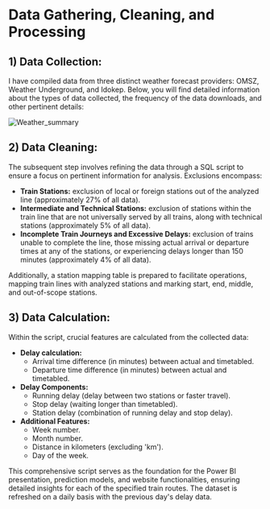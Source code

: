 # Data Gathering, Cleaning, and Processing

## 1) Data Collection:

I have compiled data from three distinct weather forecast providers: OMSZ, Weather Underground, and Idokep. Below, you will find detailed information about the types of data collected, the frequency of the data downloads, and other pertinent details: 

![Weather_summary](https://github.com/dataroland/Weather_Forecast_Accuracy_Comparision/assets/145594847/22e4f32a-4728-446a-95a8-d640374887f2)

## 2) Data Cleaning:

The subsequent step involves refining the data through a SQL script to ensure a focus on pertinent information for analysis. Exclusions encompass:

- **Train Stations:** exclusion of local or foreign stations out of the analyzed line (approximately 27% of all data).
- **Intermediate and Technical Stations:** exclusion of stations within the train line that are not universally served by all trains, along with technical stations (approximately 5% of all data).
- **Incomplete Train Journeys and Excessive Delays:** exclusion of trains unable to complete the line, those missing actual arrival or departure times at any of the stations, or experiencing delays longer than 150 minutes (approximately 4% of all data).

Additionally, a station mapping table is prepared to facilitate operations, mapping train lines with analyzed stations and marking start, end, middle, and out-of-scope stations.

## 3) Data Calculation:

Within the script, crucial features are calculated from the collected data:

- **Delay calculation:**
  - Arrival time difference (in minutes) between actual and timetabled.
  - Departure time difference (in minutes) between actual and timetabled.
- **Delay Components:**
  - Running delay (delay between two stations or faster travel).
  - Stop delay (waiting longer than timetabled).
  - Station delay (combination of running delay and stop delay).
- **Additional Features:**
  - Week number.
  - Month number.
  - Distance in kilometers (excluding 'km').
  - Day of the week.

This comprehensive script serves as the foundation for the Power BI presentation, prediction models, and website functionalities, ensuring detailed insights for each of the specified train routes. The dataset is refreshed on a daily basis with the previous day's delay data.
